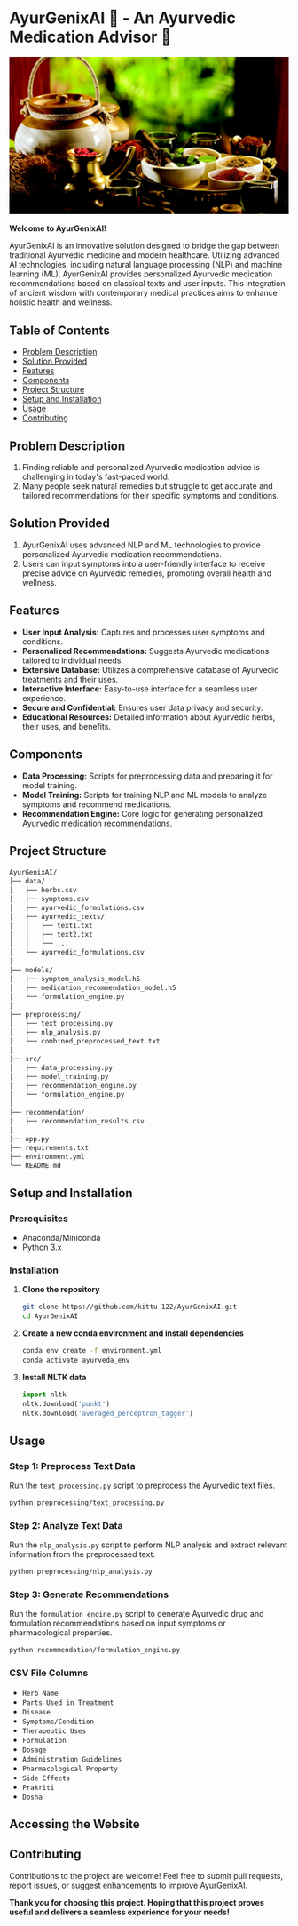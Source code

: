 # AyurGenixAI 🌿 - An Ayurvedic Medication Advisor 💊

<img src="./ayurveda.jpg" alt="Ayurveda" width="700"/>

**Welcome to AyurGenixAI!**

AyurGenixAI is an innovative solution designed to bridge the gap between traditional Ayurvedic medicine and modern healthcare. Utilizing advanced AI technologies, including natural language processing (NLP) and machine learning (ML), AyurGenixAI provides personalized Ayurvedic medication recommendations based on classical texts and user inputs. This integration of ancient wisdom with contemporary medical practices aims to enhance holistic health and wellness.

## Table of Contents
- [Problem Description](#problem-description)
- [Solution Provided](#solution-provided)
- [Features](#features)
- [Components](#components)
- [Project Structure](#project-structure)
- [Setup and Installation](#setup-and-installation)
- [Usage](#usage)
- [Contributing](#contributing)

## Problem Description

1. Finding reliable and personalized Ayurvedic medication advice is challenging in today's fast-paced world. 
2. Many people seek natural remedies but struggle to get accurate and tailored recommendations for their specific symptoms and conditions.

## Solution Provided

1. AyurGenixAI uses advanced NLP and ML technologies to provide personalized Ayurvedic medication recommendations. 
2. Users can input symptoms into a user-friendly interface to receive precise advice on Ayurvedic remedies, promoting overall health and wellness.

## Features
- **User Input Analysis:** Captures and processes user symptoms and conditions.
- **Personalized Recommendations:** Suggests Ayurvedic medications tailored to individual needs.
- **Extensive Database:** Utilizes a comprehensive database of Ayurvedic treatments and their uses.
- **Interactive Interface:** Easy-to-use interface for a seamless user experience.
- **Secure and Confidential:** Ensures user data privacy and security.
- **Educational Resources:** Detailed information about Ayurvedic herbs, their uses, and benefits.

## Components
- **Data Processing:** Scripts for preprocessing data and preparing it for model training.
- **Model Training:** Scripts for training NLP and ML models to analyze symptoms and recommend medications.
- **Recommendation Engine:** Core logic for generating personalized Ayurvedic medication recommendations.

## Project Structure
```
AyurGenixAI/
├── data/
│   ├── herbs.csv
│   ├── symptoms.csv
│   ├── ayurvedic_formulations.csv
│   ├── ayurvedic_texts/
│   │   ├── text1.txt
│   │   ├── text2.txt
│   │   └── ...
│   └── ayurvedic_formulations.csv
│
├── models/
│   ├── symptom_analysis_model.h5
│   ├── medication_recommendation_model.h5
│   └── formulation_engine.py
│
├── preprocessing/
│   ├── text_processing.py
│   ├── nlp_analysis.py
│   └── combined_preprocessed_text.txt
│
├── src/
│   ├── data_processing.py
│   ├── model_training.py
│   ├── recommendation_engine.py
│   └── formulation_engine.py
│
├── recommendation/
│   ├── recommendation_results.csv
│
├── app.py
├── requirements.txt
├── environment.yml
└── README.md

```

## Setup and Installation

### Prerequisites
- Anaconda/Miniconda
- Python 3.x

### Installation
1. **Clone the repository**
   ```sh
   git clone https://github.com/kittu-122/AyurGenixAI.git
   cd AyurGenixAI
   ```

2. **Create a new conda environment and install dependencies**
   ```sh
   conda env create -f environment.yml
   conda activate ayurveda_env
   ```

3. **Install NLTK data**
   ```python
   import nltk
   nltk.download('punkt')
   nltk.download('averaged_perceptron_tagger')
   ```

## Usage

### Step 1: Preprocess Text Data
Run the `text_processing.py` script to preprocess the Ayurvedic text files.

```sh
python preprocessing/text_processing.py
```

### Step 2: Analyze Text Data
Run the `nlp_analysis.py` script to perform NLP analysis and extract relevant information from the preprocessed text.

```sh
python preprocessing/nlp_analysis.py
```

### Step 3: Generate Recommendations
Run the `formulation_engine.py` script to generate Ayurvedic drug and formulation recommendations based on input symptoms or pharmacological properties.

```sh
python recommendation/formulation_engine.py
```

### CSV File Columns
- `Herb Name`
- `Parts Used in Treatment`
- `Disease`
- `Symptoms/Condition`
- `Therapeutic Uses`
- `Formulation`
- `Dosage`
- `Administration Guidelines`
- `Pharmacological Property`
- `Side Effects`
- `Prakriti`
- `Dosha`
  
## Accessing the Website

## Contributing
Contributions to the project are welcome! Feel free to submit pull requests, report issues, or suggest enhancements to improve AyurGenixAI.

**Thank you for choosing this project. Hoping that this project proves useful and delivers a seamless experience for your needs!**







